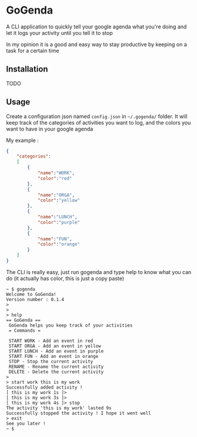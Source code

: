# GoGenda


A CLI application to quickly tell your google agenda what you're doing and let it logs your activity until you tell it to stop

In my opinion it is a good and easy way to stay productive by keeping on a task for a certain time

## Installation

TODO

## Usage

Create a configuration json  named `config.json` in `~/.gogenda/` folder. It will keep track of the categories of activities you want to log, and the colors you want to have in your google agenda

My example : 
```json
{
    "categories":
    [
        {
            "name":"WORK",
            "color":"red"
        },
        {
            "name":"ORGA",
            "color":"yellow"
        },
        {
            "name":"LUNCH",
            "color":"purple"
        },
        {
            "name":"FUN",
            "color":"orange"
        }
    ]
}
```


The CLI is really easy, just run gogenda and type help to know what you can do
(it actually has color, this is just a copy paste)
```
~ $ gogenda
Welcome to GoGenda!
Version number : 0.1.4
> 
> 
> help
== GoGenda ==
 GoGenda helps you keep track of your activities
 = Commands = 

 START WORK - Add an event in red
 START ORGA - Add an event in yellow
 START LUNCH - Add an event in purple
 START FUN - Add an event in orange
 STOP - Stop the current activity
 RENAME - Rename the current activity
 DELETE - Delete the current activity
> 
> start work this is my work
Successfully added activity ! 
[ this is my work 1s ]> 
[ this is my work 3s ]> 
[ this is my work 4s ]> stop
The activity 'this is my work' lasted 9s
Successfully stopped the activity ! I hope it went well 
> exit
See you later !
~ $ 
```
